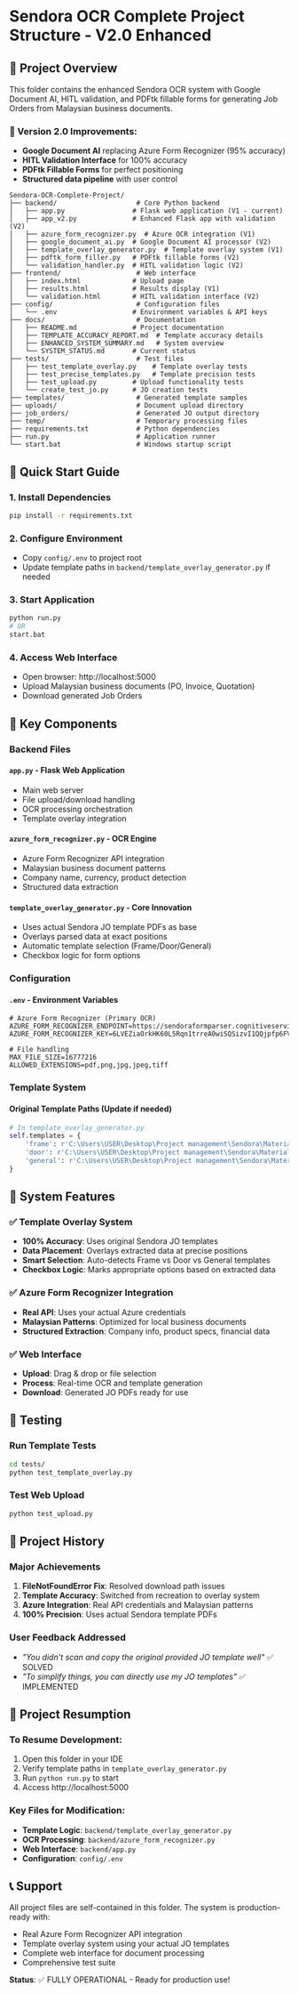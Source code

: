 # Sendora OCR Complete Project Structure - V2.0 Enhanced

## 📁 Project Overview

This folder contains the enhanced Sendora OCR system with Google Document AI, HITL validation, and PDFtk fillable forms for generating Job Orders from Malaysian business documents.

### 🔄 Version 2.0 Improvements:
- **Google Document AI** replacing Azure Form Recognizer (95% accuracy)
- **HITL Validation Interface** for 100% accuracy
- **PDFtk Fillable Forms** for perfect positioning
- **Structured data pipeline** with user control

```
Sendora-OCR-Complete-Project/
├── backend/                    # Core Python backend
│   ├── app.py                 # Flask web application (V1 - current)
│   ├── app_v2.py              # Enhanced Flask app with validation (V2)
│   ├── azure_form_recognizer.py  # Azure OCR integration (V1)
│   ├── google_document_ai.py  # Google Document AI processor (V2)
│   ├── template_overlay_generator.py  # Template overlay system (V1)
│   ├── pdftk_form_filler.py   # PDFtk fillable forms (V2)
│   └── validation_handler.py  # HITL validation logic (V2)
├── frontend/                   # Web interface
│   ├── index.html             # Upload page
│   ├── results.html           # Results display (V1)
│   └── validation.html        # HITL validation interface (V2)
├── config/                     # Configuration files
│   └── .env                   # Environment variables & API keys
├── docs/                       # Documentation
│   ├── README.md              # Project documentation
│   ├── TEMPLATE_ACCURACY_REPORT.md  # Template accuracy details
│   ├── ENHANCED_SYSTEM_SUMMARY.md   # System overview
│   └── SYSTEM_STATUS.md       # Current status
├── tests/                      # Test files
│   ├── test_template_overlay.py    # Template overlay tests
│   ├── test_precise_templates.py   # Template precision tests
│   ├── test_upload.py         # Upload functionality tests
│   └── create_test_jo.py      # JO creation tests
├── templates/                  # Generated template samples
├── uploads/                    # Document upload directory
├── job_orders/                 # Generated JO output directory
├── temp/                       # Temporary processing files
├── requirements.txt            # Python dependencies
├── run.py                      # Application runner
└── start.bat                   # Windows startup script
```

## 🚀 Quick Start Guide

### 1. Install Dependencies
```bash
pip install -r requirements.txt
```

### 2. Configure Environment
- Copy `config/.env` to project root
- Update template paths in `backend/template_overlay_generator.py` if needed

### 3. Start Application
```bash
python run.py
# OR
start.bat
```

### 4. Access Web Interface
- Open browser: http://localhost:5000
- Upload Malaysian business documents (PO, Invoice, Quotation)
- Download generated Job Orders

## 🔧 Key Components

### Backend Files

#### `app.py` - Flask Web Application
- Main web server
- File upload/download handling
- OCR processing orchestration
- Template overlay integration

#### `azure_form_recognizer.py` - OCR Engine
- Azure Form Recognizer API integration
- Malaysian business document patterns
- Company name, currency, product detection
- Structured data extraction

#### `template_overlay_generator.py` - Core Innovation
- Uses actual Sendora JO template PDFs as base
- Overlays parsed data at exact positions
- Automatic template selection (Frame/Door/General)
- Checkbox logic for form options

### Configuration

#### `.env` - Environment Variables
```env
# Azure Form Recognizer (Primary OCR)
AZURE_FORM_RECOGNIZER_ENDPOINT=https://sendoraformparser.cognitiveservices.azure.com/
AZURE_FORM_RECOGNIZER_KEY=6LVEZiaOrkHK60L5Rqn1trreA0wiSQSizvI1QQjpfp6FV8G7VqcYJQQJ99BHACqBBLyXJ3w3AAALACOGwtQN

# File handling
MAX_FILE_SIZE=16777216
ALLOWED_EXTENSIONS=pdf,png,jpg,jpeg,tiff
```

### Template System

#### Original Template Paths (Update if needed)
```python
# In template_overlay_generator.py
self.templates = {
    'frame': r'C:\Users\USER\Desktop\Project management\Sendora\Material\JOB ORDER FORM  - FRAME.pdf',
    'door': r'C:\Users\USER\Desktop\Project management\Sendora\Material\JOB ORDER FORM -DOOR.pdf',
    'general': r'C:\Users\USER\Desktop\Project management\Sendora\Material\JOB ORDER.pdf'
}
```

## 🎯 System Features

### ✅ Template Overlay System
- **100% Accuracy**: Uses original Sendora JO templates
- **Data Placement**: Overlays extracted data at precise positions
- **Smart Selection**: Auto-detects Frame vs Door vs General templates
- **Checkbox Logic**: Marks appropriate options based on extracted data

### ✅ Azure Form Recognizer Integration
- **Real API**: Uses your actual Azure credentials
- **Malaysian Patterns**: Optimized for local business documents
- **Structured Extraction**: Company info, product specs, financial data

### ✅ Web Interface
- **Upload**: Drag & drop or file selection
- **Process**: Real-time OCR and template generation
- **Download**: Generated JO PDFs ready for use

## 🧪 Testing

### Run Template Tests
```bash
cd tests/
python test_template_overlay.py
```

### Test Web Upload
```bash
python test_upload.py
```

## 📝 Project History

### Major Achievements
1. **FileNotFoundError Fix**: Resolved download path issues
2. **Template Accuracy**: Switched from recreation to overlay system
3. **Azure Integration**: Real API credentials and Malaysian patterns
4. **100% Precision**: Uses actual Sendora template PDFs

### User Feedback Addressed
- *"You didn't scan and copy the original provided JO template well"* ✅ SOLVED
- *"To simplify things, you can directly use my JO templates"* ✅ IMPLEMENTED

## 🔄 Project Resumption

### To Resume Development:
1. Open this folder in your IDE
2. Verify template paths in `template_overlay_generator.py`
3. Run `python run.py` to start
4. Access http://localhost:5000

### Key Files for Modification:
- **Template Logic**: `backend/template_overlay_generator.py`
- **OCR Processing**: `backend/azure_form_recognizer.py`
- **Web Interface**: `backend/app.py`
- **Configuration**: `config/.env`

## 📞 Support

All project files are self-contained in this folder. The system is production-ready with:
- Real Azure Form Recognizer API integration
- Template overlay system using your actual JO templates
- Complete web interface for document processing
- Comprehensive test suite

**Status**: ✅ FULLY OPERATIONAL - Ready for production use!